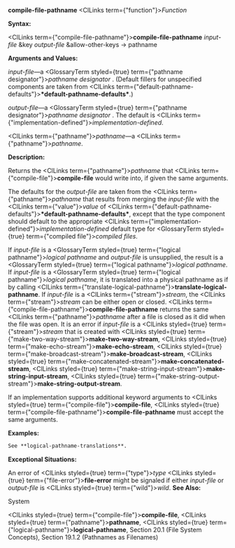 **compile-file-pathname** <ClLinks  term={"function"}><i>Function</i></ClLinks> 



**Syntax:** 



<ClLinks  term={"compile-file-pathname"}><b>compile-file-pathname</b></ClLinks> *input-file* &amp;key *output-file* &amp;allow-other-keys → pathname 



**Arguments and Values:** 



*input-file*—a <GlossaryTerm styled={true} term={"pathname designator"}><i>pathname designator</i></GlossaryTerm> . (Default fillers for unspecified components are taken from <ClLinks  term={"default-pathname-defaults"}><b>\*default-pathname-defaults\*</b></ClLinks>.) 



*output-file*—a <GlossaryTerm styled={true} term={"pathname designator"}><i>pathname designator</i></GlossaryTerm> . The default is <ClLinks  term={"implementation-defined"}><i>implementation-defined</i></ClLinks>. 



<ClLinks  term={"pathname"}><i>pathname</i></ClLinks>—a <ClLinks  term={"pathname"}><i>pathname</i></ClLinks>. 



**Description:** 



Returns the <ClLinks  term={"pathname"}><i>pathname</i></ClLinks> that <ClLinks  term={"compile-file"}><b>compile-file</b></ClLinks> would write into, if given the same arguments. 



The defaults for the *output-file* are taken from the <ClLinks  term={"pathname"}><i>pathname</i></ClLinks> that results from merging the *input-file* with the <ClLinks  term={"value"}><i>value</i></ClLinks> of <ClLinks  term={"default-pathname-defaults"}><b>\*default-pathname-defaults\*</b></ClLinks>, except that the type component should default to the appropriate <ClLinks  term={"implementation-defined"}><i>implementation-defined</i></ClLinks> default type for <GlossaryTerm styled={true} term={"compiled file"}><i>compiled files</i></GlossaryTerm>. 



If *input-file* is a <GlossaryTerm styled={true} term={"logical pathname"}><i>logical pathname</i></GlossaryTerm> and *output-file* is unsupplied, the result is a <GlossaryTerm styled={true} term={"logical pathname"}><i>logical pathname</i></GlossaryTerm>. If *input-file* is a <GlossaryTerm styled={true} term={"logical pathname"}><i>logical pathname</i></GlossaryTerm>, it is translated into a physical pathname as if by calling <ClLinks  term={"translate-logical-pathname"}><b>translate-logical-pathname</b></ClLinks>. If *input-file* is a <ClLinks  term={"stream"}><i>stream</i></ClLinks>, the <ClLinks  term={"stream"}><i>stream</i></ClLinks> can be either open or closed. <ClLinks  term={"compile-file-pathname"}><b>compile-file-pathname</b></ClLinks> returns the same <ClLinks  term={"pathname"}><i>pathname</i></ClLinks> after a file is closed as it did when the file was open. It is an error if *input-file* is a <ClLinks styled={true} term={"stream"}><i>stream</i></ClLinks> that is created with <ClLinks styled={true} term={"make-two-way-stream"}><b>make-two-way-stream</b></ClLinks>, <ClLinks styled={true} term={"make-echo-stream"}><b>make-echo-stream</b></ClLinks>, <ClLinks styled={true} term={"make-broadcast-stream"}><b>make-broadcast-stream</b></ClLinks>, <ClLinks styled={true} term={"make-concatenated-stream"}><b>make-concatenated-stream</b></ClLinks>, <ClLinks styled={true} term={"make-string-input-stream"}><b>make-string-input-stream</b></ClLinks>, <ClLinks styled={true} term={"make-string-output-stream"}><b>make-string-output-stream</b></ClLinks>. 



If an implementation supports additional keyword arguments to <ClLinks styled={true} term={"compile-file"}><b>compile-file</b></ClLinks>, <ClLinks styled={true} term={"compile-file-pathname"}><b>compile-file-pathname</b></ClLinks> must accept the same arguments. 



**Examples:**
```lisp
See **logical-pathname-translations**. 
```
**Exceptional Situations:** 



An error of <ClLinks styled={true} term={"type"}><i>type</i></ClLinks> <ClLinks styled={true} term={"file-error"}><b>file-error</b></ClLinks> might be signaled if either *input-file* or *output-file* is <ClLinks styled={true} term={"wild"}><i>wild</i></ClLinks>. **See Also:** 



System 



 



 



<ClLinks styled={true} term={"compile-file"}><b>compile-file</b></ClLinks>, <ClLinks styled={true} term={"pathname"}><b>pathname</b></ClLinks>, <ClLinks styled={true} term={"logical-pathname"}><b>logical-pathname</b></ClLinks>, Section 20.1 (File System Concepts), Section 19.1.2 (Pathnames as Filenames) 



